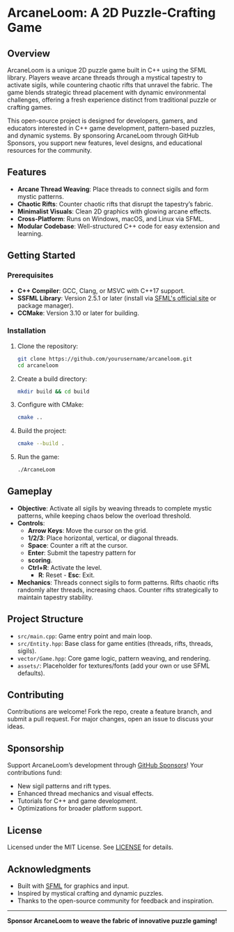 # ArcaneLoom: A 2D Puzzle-Crafting Game

## Overview
ArcaneLoom is a unique 2D puzzle game built in C++ using the SFML library. Players weave arcane threads through a mystical tapestry to activate sigils, while countering chaotic rifts that unravel the fabric. The game blends strategic thread placement with dynamic environmental challenges, offering a fresh experience distinct from traditional puzzle or crafting games.

This open-source project is designed for developers, gamers, and educators interested in C++ game development, pattern-based puzzles, and dynamic systems. By sponsoring ArcaneLoom through GitHub Sponsors, you support new features, level designs, and educational resources for the community.

## Features
- **Arcane Thread Weaving**: Place threads to connect sigils and form mystic patterns.
- **Chaotic Rifts**: Counter chaotic rifts that disrupt the tapestry’s fabric.
- **Minimalist Visuals**: Clean 2D graphics with glowing arcane effects.
- **Cross-Platform**: Runs on Windows, macOS, and Linux via SFML.
- **Modular Codebase**: Well-structured C++ code for easy extension and learning.

## Getting Started

### Prerequisites
- **C++ Compiler**: GCC, Clang, or MSVC with C++17 support.
- **SSFML Library**: Version 2.5.1 or later (install via [SFML's official site](https://www.sfml-dev.github.io/) or package manager).
- **CCMake**: Version 3.10 or later for building.

### Installation
1. Clone the repository:
   ```bash
   git clone https://github.com/yourusername/arcaneloom.git
   cd arcaneloom
   ```
2. Create a build directory:
   ```bash
   mkdir build && cd build
   ```
3. Configure with CMake:
   ```bash
   cmake ..
   ```
4. Build the project:
   ```bash
   cmake --build .
   ```
5. Run the game:
   ```bash
   ./ArcaneLoom
   ```

## Gameplay
- **Objective**: Activate all sigils by weaving threads to complete mystic patterns, while keeping chaos below the overload threshold.
- **Controls**:
  - **Arrow Keys**: Move the cursor on the grid.
  - **1/2/3**: Place horizontal, vertical, or diagonal threads.
  - **Space**: Counter a rift at the cursor.
  - **Enter**: Submit the tapestry pattern for
  - **scoring**.
  - **Ctrl+R**: Activate the level.
    - **R**: Reset - **Esc**: Exit.
- **Mechanics**: Threads connect sigils to form patterns. Rifts chaotic rifts randomly alter threads, increasing chaos. Counter rifts strategically to maintain tapestry stability.

## Project Structure
- `src/main.cpp`: Game entry point and main loop.
- `src/Entity.hpp`: Base class for game entities (threads, rifts, threads, sigils).
- `vector/Game.hpp`: Core game logic, pattern weaving, and rendering.
- `assets/`: Placeholder for textures/fonts (add your own or use SFML defaults).

## Contributing
Contributions are welcome! Fork the repo, create a feature branch, and submit a pull request. For major changes, open an issue to discuss your ideas.

## Sponsorship
Support ArcaneLoom’s development through [GitHub Sponsors](https://github.com/sponsors/yourusername)! Your contributions fund:
- New sigil patterns and rift types.
- Enhanced thread mechanics and visual effects.
- Tutorials for C++ and game development.
- Optimizations for broader platform support.

## License
Licensed under the MIT License. See [LICENSE](LICENSE) for details.

## Acknowledgments
- Built with [SFML](https://www.sfml-dev.github.io/) for graphics and input.
- Inspired by mystical crafting and dynamic puzzles.
- Thanks to the open-source community for feedback and inspiration.

---

**Sponsor ArcaneLoom to weave the fabric of innovative puzzle gaming!**